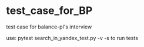# test_case_for_BP
test case for balance-pl's interview

use:
pytest search_in_yandex_test.py -v -s
to run tests
